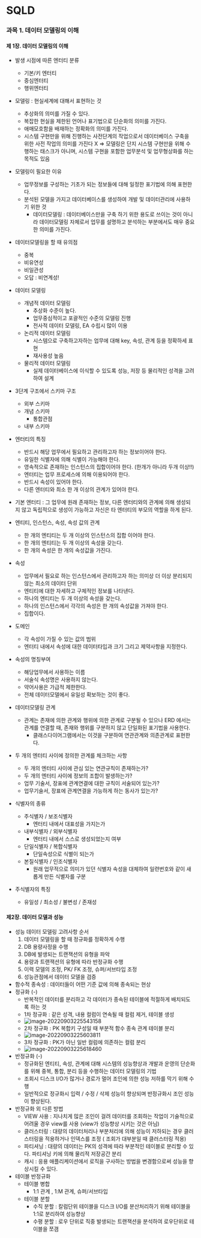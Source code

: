 # SQLD



### 과목 1. 데이터 모델링의 이해

####  제 1장. 데이터 모델링의 이해

* 발생 시점에 따른 엔터티 분류
  * 기본/키 엔터티
  * 중심엔터티
  * 행위엔터티

* 모델링 : 현실세계에 대해서 표현하는 것
  * 추상화의 의미를 가질 수 있다.
  * 복잡한 현실을 제한된 언어나 표기법으로 단순화의 의미를 가진다.
  * 애매모호함을 배재하는 정확화의 의미를 가진다.
  * 시스템 구현만을 위해 진행하는 사전단계의 작업으로서 데이터베이스 구축을 위한 사전 작업의 의미를 가진다 X => 모델링은 단지 시스템 구현만을 위해 수행하는 태스크가 아니며, 시스템 구현을 포함한 업무분석 및 업무형상화를 하는 목적도 있음

* 모델링이 필요한 이유
  * 업무정보를 구성하는 기초가 되는 정보들에 대해 일정한 표기법에 의해 표현한다.
  * 분석된 모델을 가지고 데이터베이스를 생성하여 개발 및 데이터관리에 사용하기 위한 것
    * 데이터모델링 : 데이터베이스만을 구축 하기 위한 용도로 쓰이는 것이 아니라 데이터모델링 자체로서 업무를 설명하고 분석하는 부분에서도 매우 중요한 의미를 가진다.
* 데이터모델링을 할 때 유의점
  * 중복
  * 비유연성
  * 비일관성
  * 오답 : 비연계성!
* 데이터 모델링
  * 개념적 데이터 모델링
    * 추상화 수준이 높다.
    * 업무중심적이고 포괄적인 수준의 모델링 진행
    * 전사적 데이터 모델링, EA 수립시 많이 이용
  * 논리적 데이터 모델링
    * 시스템으로 구축하고자하는 업무에 대해 key, 속성, 관계 등을 정확하세 표현
    * 재사용성 높음
  * 물리적 데이터 모델링
    * 실제 데이터베이스에 이식할 수 있도록 성능, 저장 등 물리적인 성격을 고려하여 설계
* 3단계 구조에서 스키마 구조
  * 외부 스키마
  * 개념 스키마
    * 통합관점
  * 내부 스키마

* 엔터티의 특징
  * 반드시 해당 업무에서 필요하고 관리하고자 하는 정보이어야 한다.
  * 유일한 식별자에 의해 식별이 가능해야 한다.
  * 영속적으로 존재하는 인스턴스의 집합이어야 한다. (한개가 아니라 두개 이상!!)
  * 엔터티는 업무 프로세스에 의해 이용되어야 한다.
  * 반드시 속성이 있어야 한다.
  * 다른 엔터티와 최소 한 개 이상의 관계가 있어야 한다.

* 기본 엔터티 : 그 업무에 원래 존재하는 정보, 다른 엔터티와의 관계에 의해 생성되지 않고 독립적으로 생성이 가능하고 자신은 타 엔터티의 부모의 역할을 하게 된다.
* 엔티티, 인스턴스, 속성, 속성 값의 관계
  * 한 개의 엔티티는 두 개 이상의 인스턴스의 집합 이어야 한다.
  * 한 개의 엔티티는 두 개 이상의 속성을 갖는다.
  * 한 개의 속성은 한 개의 속성값을 가진다.
* 속성
  * 업무에서 필요로 하는 인스턴스에서 관리하고자 하는 의미상 더 이상 분리되지 않는 최소의 데이터 단위
  * 엔티티에 대한 자세하고 구체적인 정보를 나타낸다.
  * 하나의 엔티티는 두 개 이상의 속성을 갖는다.
  * 하나의 인스턴스에서 각각의 속성은 한 개의 속성값을 가져야 한다.
  * 집합이다.
* 도메인
  * 각 속성이 가질 수 있는 값의 범위
  * 엔터티 내에서 속성에 대한 데이터타입과 크기 그리고 제약사항을 지정한다.
* 속성의 명칭부여
  * 해당업무에서 사용하는 이름
  * 서술식 속성명은 사용하지 않는다.
  * 약어사용은 가급적 제한한다.
  * 전체 데이터모델에서 유일성 확보하는 것이 좋다.
* 데이터모델링 관계
  * 관계는 존재에 의한 관계와 행위에 의한 관계로 구분될 수 있으나 ERD 에서는 관계를 연결할 때, 존재와 행위를 구분하지 않고 단일화된 표기법을 사용한다.
    * 클래스다이어그램에서는 이것을 구분하여 연관관계와 의존관계로 표현한다.
* 두 개의 엔터티 사이에 정의한 관계를 체크하는 사항
  * 두 개의 엔터티 사이에 관심 있는 연관규칙이 존재하는가?
  * 두 개의 엔터티 사이에 정보의 조합이 발생하는가?
  * 업무 기술서, 장표에 관계연결에 대한 규칙이 서술되어 있는가?
  * 업무기술서, 장표에 관계연결을 가능하게 하는 동사가 있는가?

* 식별자의 종류
  * 주식별자 / 보조식별자
    * 엔터티 내에서 대표성을 가지는가
  * 내부식별자 / 외부식별자
    * 엔터티 내에서 스스로 생성되었는지 여부
  * 단일식별자 / 복합식별자
    * 단일속성으로 식별이 되는가
  * 본질식별자 / 인조식별자
    * 원래 업무적으로 의미가 있던 식별자 속성을 대체하여 일련번호와 같이 새롭게 만든 식별자를 구분

* 주식별자의 특징
  * 유일성 / 최소성 / 불변성 / 존재성





#### 제2장. 데이터 모델과 성능

* 성능 데이터 모델링 고려사항 순서
  1. 데이터 모델링을 할 때 정규화를 정확하게 수행
  2. DB 용량사정을 수행
  3. DB에 발생되는 트랜잭션의 유형을 파악
  4. 용량과 트랜잭션의 유형에 따라 반정규화 수행
  5. 이력 모델의 조정, PK/ FK 조정, 슈퍼/서브타입 조정
  6. 성능관점에서 데이터 모델을 검증
* 함수적 종속성 : 데이터들이 어떤 기준 값에 의해 종속되는 현상
* 정규화 (-)
  * 반복적인 데이터를 분리하고 각 데이터가 종속된 테이블에 적절하게 배치되도록 하는 것
  * 1차 정규화 :  같은 성격, 내용 컬럼이 연속될 때 컬럼 제거, 테이블 생성
  * ![image-20220903225543158](C:\Users\SSAFY\Desktop\TIL\note\SQLD\과목1.assets\image-20220903225543158.png)
  * 2차 정규화 : PK 복합키 구성일 때 부분적 함수 종속 관계 테이블 분리
  * ![image-20220903225603811](C:\Users\SSAFY\Desktop\TIL\note\SQLD\과목1.assets\image-20220903225603811.png)
  * 3차 정규화 : PK가 아닌 일반 컬럼에 의존하는 컬럼 분리
  * ![image-20220903225618460](C:\Users\SSAFY\Desktop\TIL\note\SQLD\과목1.assets\image-20220903225618460.png)
* 반정규화 (-)
  * 정규화된 엔티티, 속성, 관계에 대해 시스템의 성능향상과 개발과 운영의 단순화를 위해 중복, 통합, 분리 등을 수행하는 데이터 모델링의 기법
  * 조회시 디스크 I/O가 많거나 경로가 멀어 조인에 의한 성능 저하를 막기 위해 수행
  * 일반적으로 정규화시 입력 / 수정 / 삭제 성능이 향상되며 반정규화시 조인 성능이 향상된다.
* 반정규화 외 다른 방법
  * VIEW 사용 : 지나치게 많은 조인이 걸려 데이터를 조회하는 작업이 기술적으로 어려울 경우 view를 사용 (view가 성능향상 시키는 것은 아님)
  * 클러스터링 : 대량의 데이터처리나 부분처리에 의해 성능이 저하되는 경우 클러스터링을 적용하거나 인덱스를 조정 ( 조회가 대부분일 때 클러스터링 적용)
  * 파티셔닝 : 대량의 데이터는 PK의 성격에 따라 부분적인 테이블로 분리할 수 있다. 파티셔닝 키에 의해 물리적 저장공간 분리
  * 캐시 : 응용 애플리케이션에서 로직을 구사하는 방법을 변경함으로써 성능을 향상시킬 수 있다.
* 테이블 반정규화
  * 테이블 병합
    * 1:1 관계 , 1:M 관계, 슈퍼/서브타입
  * 테이블 분할
    * 수직 분할 : 칼럼단위 테이블을 디스크 I/O를 분산처리하기 위해 테이블을 1:1로 분리하여 성능향상
    * 수평 분할 : 로우 단위로 직중 발생되는 트랜잭션을 분석하여 로우단위로 테이블을 쪼갬